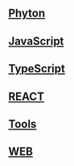 ## [Phyton](/python)

## [JavaScript](/js)

## [TypeScript](/ts)

## [REACT](/react)

## [Tools](/tools)

## [WEB](/web)
